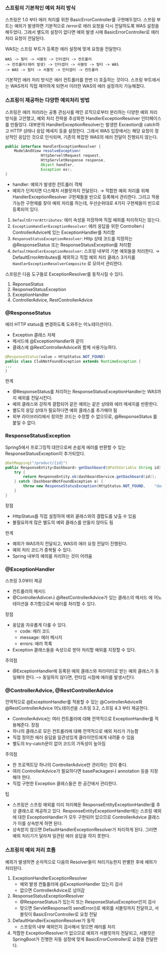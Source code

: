 ### 스프링의 기본적인 예외 처리 방식
스프링은 1.0 부터 에러 처리를 위한 BasicErrorController를 구현해두었다. 스프링 부트는 예외가 발생하면 기본적으로  /error로 에러 요청을 다시 전달하도록 WAS 설정을 해두었다. 그래서 별도의 설정이 없다면 예외 발생 시에 BasicErrorController로 에러 처리 요청이 전달된다. 

WAS는 스프링 부트가 등록한 에러 설정에 맞게 요청을 전달한다. 
```text
WAS -> 필터 -> 서블릿 -> 인터셉터 -> 컨트롤러
-> 컨트롤러(에러 발생) -> 인터셉터 -> 서블릿 -> 필터 -> WAS
-> WAS -> 필터 -> 서블릿 -> 인터셉터 -> 컨트롤러

```
기본적인 에러 처리 방식은 에러 컨트롤러를 한번 더 호출하는 것이다. 
스프링 부트에서는 WAS까지 직접 제어하게 되면서 이러한 WAS의 에러 설정까지 가능해졌다. 

### 스프링이 제공하는 다양한 예외처리 방법
스프링은 에러 처리라는 공통 관심사를 메인 로직으로부터 분리하는 다양한 예외 처리 방식을 고안했고, 예외 처리 전략을 추상화한 HandlerExceptionResolver 인터페이스를 만들었다. 
대부분의 HandlerExceptionResolver는 발생한 Exceotion을 catch하고 HTTP 상태나 응답 메세지 등을 설정한다. 그래서 WAS 입장에서는 해당 요청이 정상적인 응답인 것으로 인식되며, 기존의 복잡한 WAS의 에러 전달이 진행되지 않는다. 

```java
public interface HandlerExceptionResolver {
	ModelAndView resolveException(
				HttpServeltRequest request,
				HttpServletResponse response, 
				Object handler, 
				Exception ex);
}
```
- handler: 예외가 발생한 컨트롤러 객체
- 예외가 던져지면 디스패처 서블릿까지 전달된다.  → 적합한 예외 처리를 위해 HandlerExceptionResolver 구현체들을 빈으로 등록해서 관리한다. 그리고 적용 가능한 구현체를 찾아 예외 처리를 하는데, 우선순위대로 4가지 구현체들이 빈으로 등록되어 있다. 
1. `DefaultErrorAttributes`: 에러 속성을 저장하며 직접 예외를 처리하지는 않는다. 
2. `ExceptionHandlerExceptionResolver`: 에러 응답을 위한 Controller나 ControllerAdvice에 있는 ExceptionHandler를 처리함
3. `ResponseStatusExceptionResolver`: Http 상태 코드를 지정하는 @ResponseStatus 또는 ResponseStatusException를 처리함
4. `DefaultHandlerExceptionResolver`: 스프링 내부의 기본 예외들을 처리한다. 
→ DefaultErrorAttributes를 제외하고 직접 예외 처리 클래스 3가지를`HandlerExceptionResolverComposite` 로 모아서 관리한다. 


스프링은 다음 도구들로 ExceptionResolver를 동작시킬 수 있다. 
1. ReponseStatus
2. ResponseStatusException
3. ExceptionHandler
4. ControllerAdvice, RestControllerAdvice

### @ResponseStatus
에러 HTTP status를 변경하도록 도와주는 어노테이션이다. 
- Exception 클래스 자체
- 메서드에 @ExceptionHandler와 같이
- 클래스에 @RestControllerAdvice와 함께
사용가능하다.

```java
@ResponseStatus(value = HttpStatus.NOT_FOUND)
public class ClubNotFoundException extends RuntimeException {
...
}
```

한계
- @ResponseStatus를 처리하는 ResponseStatusExceptionHandler는 WAS까지 예외를 전달시킨다. 
- 예외 클래스와 강하게 결합되어 같은 예외는 같은 상태와 에러 메세지를 반환한다.
- 별도의 응답 상태가 필요하다면 예외 클래스를 추가해야 됨
- 외부 라이브러리에서 정의한 코드는 수정할 수 없으므로, @ResponseStatus 를 붙일 수 없다. 

### ResponseStatusException
Spring5에서 프로그밍적 대안으로써 손쉽게 에러를 반환할 수 있는 ResponseStatusException이 추가되었다. 
```java
@GetMapping("/product/{id}")
public ResponseEntity<Dashboard> getDashboard(@PathVariable String id) {
	try {
		return ResponseEntity.ok(dashboardService.getDashboard(id));
	} catch (DashboardNotFoundException e) {
		throw new ResponseStatusException(HttpStatus.NOT_FOUND,    "dashboard Not Found");
	}
}
```
장점
- HttpStatus를 직접 설정하여 예외 클래스와의 결합도를 낮출 수 있음
- 불필요하게 많은 별도의 예외 클래스를 만들지 않아도 됨

한계
- 예외가 WAS까지 전달되고, WAS의 에러 요청 전달이 진행된다. 
- 예외 처리 코드가 중복될 수 있다. 
- Spring 내부의 예외를 처리하는 것이 어려움

### @ExceptionHandler 
스프링 3.0부터 제공
- 컨트롤러의 메서드
- @ControllerAdivce나 @RestControllerAdvice가 있는 클래스의 메서드
에 어노테이션을 추가함으로써 에러를 처리할 수 있다. 

장점
- 웅답을 자유롭게 다룰 수 있다. 
	- code: 에러 코드
	- message: 에러 메시지
	- errors: 에러 목록
- Exception 클래스들을 속성으로 받아 처리할 예외를 지정할 수 있다. 

주의점
- @ExceptionHandler에 등록된 예외 클래스와 파라미터로 받는 예외 클래스가 동일해야 한다. 
	–> 동일하지 않다면, 런타임 시점에 에러를 발생시킨다.

### @ControllerAdvice, @RestControllerAdvice
전역적으로 @ExceptionHandler를 적용할 수 있는 @ControllerAdvice와 @RestControllerAdvice 어노테이션을 스프링 3.2, 스프링 4.3 부터 제공한다.
- ControllerAdvice는 여러 컨트롤러에 대해 전역적으로 ExceptionHandler를 적용해준다. 
장점
- 하나의 클래스로 모든 컨트롤러에 대해 전역적으로 예외 처리가 가능함
- 직접 정의한 에러 응답을 일관성있게 클라이언트에게 내려줄 수 있음
- 별도의 try-catch문이 없어 코드의 가독성이 높아짐

주의점
- 한 프로젝트당 하나의 ControllerAdvice만 관리하는 것이 좋다.
- 여러 ControllerAdvice가 필요하다면 basePackages나 annotation 등을 지정해야 한다.
- 직접 구현한 Exception 클래스들은 한 공간에서 관리한다. 

팁
- 스프링은 스프링 예외를 미리 처리해둔 ResponseEntityExceptionHandler를 추상 클래스로 제공하고 있다. ResponseEntityExceptionHandler에는 스프링 예외에 대한 ExceptionHandler가 모두 구현되어 있으므로 ControllerAdvice 클래스가 이를 상속받게 하면 된다. 
- 상속받지 않으면 DefaultHandlerExceptionResolver가 처리하게 된다. 그러면 예외 처리기가 달라져 일관된 에러 응답을 하지 못한다. 
### 스프링의 예외 처리 흐름
예외가 발생하면 순차적으로 다음의 Resolver들이 처리가능한지 판별한 후에 예외가 처리된다. 
1. ExceptionHandlerExceptionResolver
	- 예외 발생 컨틀롤러에 @ExceptionHandler 있는지 검사
	- 없으면 ControllerAdvice로 넘어감
2. ResponseStatusExceptionResolver
	- @ResponseStatus가 있는지 또는 ResponseStatusException인지 검사
	- 맞으면 ServletResponse의 sendError()로 예외를 서블릿까지 전달하고, 서블릿이 BasicErrorController로 요청 전달
3. DefaultHandlerExceptionResolver가 동작
	- 스프링의 내부 예외인지 검사해서 맞으면 에러를 처리
4. 적합한 ExceptionResolver가 없으므로 예외가 서블릿까지 전달되고, 서블릿은 SpringBoot가 진행한 자동 설정에 맞게 BasicErrorController로 요청을 전달한다. 